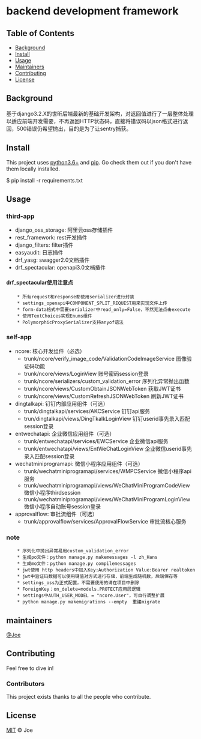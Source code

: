 # backend development framework

## Table of Contents

- [Background](#background)
- [Install](#install)
- [Usage](#usage)
- [Maintainers](#maintainers)
- [Contributing](#contributing)
- [License](#license)

## Background
基于django3.2.X的世昕后端最新的基础开发架构，对返回值进行了一层整体处理以适应前端开发需要，不再返回HTTP状态码，直接将错误码以json格式进行返回，500错误仍希望抛出，目的是为了让sentry捕获。

## Install
This project uses [python3.6+](https://www.python.org/) and [pip](https://pip.pypa.io/en/stable/). Go check them out if you don't have them locally installed.

$ pip install -r requirements.txt

## Usage
### third-app
* django_oss_storage: 阿里云oss存储插件
* rest_framework: rest开发插件
* django_filters: filter插件
* easyaudit: 日志插件
* drf_yasg: swagger2.0文档插件
* drf_spectacular: openapi3.0文档插件
#### drf_spectacular使用注意点
        * 所有request和response都使用serializer进行封装
        * settings_openapi中COMPONENT_SPLIT_REQUEST用来实现文件上传
        * form-data格式中需要serializer中read_only=False，不然无法点击execute
        * 使用TextChoices实现Enums组件
        * PolymorphicProxySerializer支持anyof语法

### self-app
* ncore: 核心开发组件（必选）
    * trunk/ncore/verify_image_code/ValidationCodeImageService 图像验证码功能
    * trunk/ncore/views/LoginView 账号密码session登录
    * trunk/ncore/serializers/custom_validation_error 序列化异常抛出函数
    * trunk/ncore/views/CustomObtainJSONWebToken 获取JWT证书
    * trunk/ncore/views/CustomRefreshJSONWebToken 刷新JWT证书
* dingtalkapi: 钉钉内部应用组件（可选）
    * trunk/dingtalkapi/services/AKCService 钉钉api服务
    * trun/dingtalkapi/views/DingTkalkLoginView 钉钉userid事先录入匹配session登录
* entwechatapi: 企业微信应用组件（可选）
    * trunk/entwechatapi/services/EWCService 企业微信api服务
    * trunk/entwechatapi/views/EntWeChatLoginView 企业微信userid事先录入匹配session登录
* wechatminiprogramapi: 微信小程序应用组件（可选）
    * trunk/wechatminiprogramapi/services/WMPCService 微信小程序api服务
    * trunk/wechatminiprogramapi/views/WeChatMiniProgramCodeView 微信小程序thirdsession
    * trunk/wechatminiprogramapi/views/WeChatMiniProgramLoginView 微信小程序自动账号session登录
* approvalflow: 审批流组件（可选）
    * trunk/approvalflow/services/ApprovalFlowService 审批流核心服务

### note
        * 序列化中抛出异常易用custom_validation_error
        * 生成po文件：python manage.py makemessages -l zh_Hans
        * 生成mo文件：python manage.py compilemessages
        * jwt使用 http headers中加入Key:Authorization Value:Bearer realtoken
        * jwt中验证码数据可以使用键值对方式进行存储，前端生成随机数，后端保存等
        * settings_oss为正式配置，不需要使用的请在项目中删除
        * ForeignKey：on_delete=models.PROTECT应用层逻辑
        * settings中AUTH_USER_MODEL = "ncore.User"，可自行调整扩展
        * python manage.py makemigrations --empty  重建migrate

## maintainers
[@Joe](mailto:zhaoj@polarwin.cn)

## Contributing
Feel free to dive in!
### Contributors
This project exists thanks to all the people who contribute.

## License
[MIT](LICENSE) © Joe
